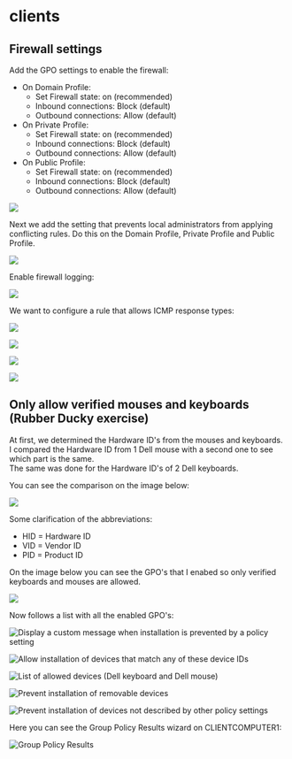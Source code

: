 # clients

## Firewall settings

Add the GPO settings to enable the firewall:

* On Domain Profile: 
  * Set Firewall state: on \(recommended\)
  * Inbound connections: Block \(default\)
  * Outbound connections: Allow \(default\)
* On Private Profile:
  * Set Firewall state: on \(recommended\)
  * Inbound connections: Block \(default\)
  * Outbound connections: Allow \(default\)
* On Public Profile:
  * Set Firewall state: on \(recommended\)
  * Inbound connections: Block \(default\)
  * Outbound connections: Allow \(default\)

![](../../.gitbook/assets/4%20%283%29.PNG)

Next we add the setting that prevents local administrators from applying conflicting rules. Do this on the Domain Profile, Private Profile and Public Profile.

![](../../.gitbook/assets/5%20%282%29.PNG)

Enable firewall logging:

![](../../.gitbook/assets/6.PNG)

We want to configure a rule that allows ICMP response types:

![](../../.gitbook/assets/7.PNG)

![](../../.gitbook/assets/8.PNG)

![](../../.gitbook/assets/9.PNG)

![](../../.gitbook/assets/10.PNG)



## Only allow verified mouses and keyboards \(Rubber Ducky exercise\)

At first, we determined the Hardware ID's from the mouses and keyboards.  
I compared the Hardware ID from 1 Dell mouse with a second one to see which part is the same.  
The same was done for the Hardware ID's of 2 Dell keyboards.

You can see the comparison on the image below:

![](../../.gitbook/assets/image%20%2812%29.png)

Some clarification of the abbreviations:

* HID = Hardware ID
* VID = Vendor ID
* PID = Product ID

On the image below you can see the GPO's that I enabed so only verified keyboards and mouses are allowed.

![](../../.gitbook/assets/gpo%20%281%29.PNG)

Now follows a list with all the enabled GPO's:

![Display a custom message when installation is prevented by a policy setting](../../.gitbook/assets/gpo.PNG)

![Allow installation of devices that match any of these device IDs](../../.gitbook/assets/gpo2.PNG)

![List of allowed devices \(Dell keyboard and Dell mouse\)](../../.gitbook/assets/gpo2.1.PNG)

![Prevent installation of removable devices](../../.gitbook/assets/gpo3.PNG)

![Prevent installation of devices not described by other policy settings](../../.gitbook/assets/gpo4.PNG)

Here you can see the Group Policy Results wizard on CLIENTCOMPUTER1:

![Group Policy Results](../../.gitbook/assets/grouppolicyresults.PNG)

